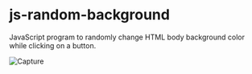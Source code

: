 # js-random-background
JavaScript program to randomly change HTML body background color while clicking on a button.


![Capture](https://github.com/SunilKandpal007/js-random-background/assets/45088791/4e51ea42-f8d0-40e9-9bda-ef746e185939)

